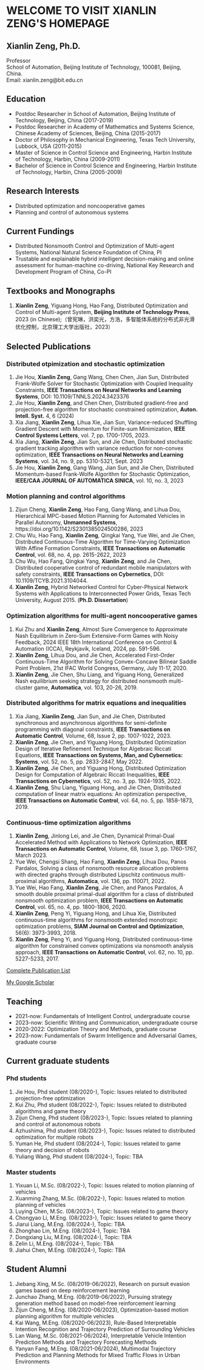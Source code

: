 <body>
  <h1>WELCOME TO VISIT XIANLIN ZENG'S HOMEPAGE</h1>

  <h2>Xianlin Zeng, Ph.D.</h2>
  <p>
    Professor<br>
    School of Automation, Beijing Institute of Technology, 100081, Beijing, China.<br>
    Email: xianlin.zeng@bit.edu.cn  
  </p>

  <h2>Education</h2>
  <ul>
    <li>Postdoc Researcher in School of Automation, Beijing Institute of Technology, Beijing, China (2017-2019)</li>
    <li>Postdoc Researcher in Academy of Mathematics and Systems Science, Chinese Academy of Sciences, Beijing, China (2015-2017)</li>
    <li>Doctor of Philosophy in Mechanical Engineering, Texas Tech University, Lubbock, USA (2011-2015)</li>
    <li>Master of Science in Control Science and Engineering, Harbin Institute of Technology, Harbin, China (2009-2011)</li>
    <li>Bachelor of Science in Control Science and Engineering, Harbin Institute of Technology, Harbin, China (2005-2009)</li>
  </ul>

  <h2>Research Interests</h2>
  <ul>
    <li>Distributed optimization and noncooperative games</li>
    <li>Planning and control of autonomous systems</li>
  </ul>
   
  <h2>Current Fundings</h2>
  <ul>
    <li>Distributed Nonsmooth Control and Optimization of Multi-agent Systems, National Natural Science Foundation of China, PI</li>
    <li>Trustable and explainable hybrid intelligent decision-making and online assessment for human-machine co-driving, National Key Research and Development Program of China, Co-PI</li>
  </ul>

  <h2>Textbooks and Monographs</h2>
  <ol>
    <li><strong>Xianlin Zeng</strong>, Yiguang Hong, Hao Fang, Distributed Optimization and Control of Multi-agent System, <strong>Beijing Institute of Technology Press</strong>, 2023 (in Chinese);（曾宪琳，洪奕光，方浩，多智能体系统的分布式非光滑优化控制，北京理工大学出版社，2023）</li>
  </ol>

  <h2>Selected Publications</h2>

  <h3>Distributed otpimization and stochastic optimization</h3> 
  <ol>
    <li>Jie Hou, <strong>Xianlin Zeng</strong>, Gang Wang, Chen Chen, Jian Sun, Distributed Frank-Wolfe Solver for Stochastic Optimization with Coupled Inequality Constraints, <strong>IEEE Transactions on Neural Networks and Learning Systems</strong>, DOI: 10.1109/TNNLS.2024.3423376 </li>
    <li>Jie Hou, <strong>Xianlin Zeng</strong>, and Chen Chen, Distributed gradient-free and projection-free algorithm for stochastic constrained optimization, <strong>Auton. Intell. Syst.</strong> 4, 6 (2024)</li>
    <li>Xia Jiang, <strong>Xianlin Zeng</strong>, Lihua Xie, Jian Sun, Variance-reduced Shuffling Gradient Descent with Momentum for Finite-sum Minimization, <strong>IEEE Control Systems Letters</strong>, vol. 7, pp. 1700-1705, 2023.</li>
    <li>Xia Jiang, <strong>Xianlin Zeng</strong>, Jian Sun, and Jie Chen, Distributed stochastic gradient tracking algorithm with variance reduction for non-convex optimization, <strong>IEEE Transactions on Neural Networks and Learning Systems</strong>, vol. 34, no. 9, pp. 5310-5321, Sept. 2023</li>
    <li>Jie Hou, <strong>Xianlin Zeng</strong>, Gang Wang, Jian Sun, and Jie Chen, Distributed Momentum-based Frank-Wolfe Algorithm for Stochastic Optimization, <strong>IEEE/CAA JOURNAL OF AUTOMATICA SINICA</strong>, vol. 10, no. 3, 2023</li>
  </ol>

  <h3>Motion planning and control algorithms</h3>
  <ol>
    <li>Zijun Cheng, <strong>Xianlin Zeng</strong>, Hao Fang, Gang Wang, and Lihua Dou, Hierarchical MPC-based Motion Planning for Automated Vehicles in Parallel Autonomy, <strong>Unmanned Systems</strong>, https://doi.org/10.1142/S2301385024500286, 2023</li>
    <li>Chu Wu, Hao Fang, <strong>Xianlin Zeng</strong>, Qingkai Yang, Yue Wei, and Jie Chen, Distributed Continuous-Time Algorithm for Time-Varying Optimization With Affine Formation Constraints, <strong>IEEE Transactions on Automatic Control</strong>, vol. 68, no. 4, pp. 2615-2622, 2023</li>
    <li>Chu Wu, Hao Fang, Qingkai Yang, <strong>Xianlin Zeng</strong>, and Jie Chen, Distributed cooperative control of redundant mobile manipulators with safety constraints, <strong>IEEE Transactions on Cybernetics</strong>, DOI: 10.1109/TCYB.2021.3104044.</li>
    <li><strong>Xianlin Zeng</strong>, Hybrid Networked Control for Cyber-Physical Network Systems with Applications to Interconnected Power Grids, Texas Tech University, August 2015. (<strong>Ph.D. Dissertation</strong>)</li>
  </ol>

  <h3>Optimization algorithms for multi-agent noncooperative games</h3>
  <ol>
    <li>Kui Zhu and <strong>Xianlin Zeng</strong>, Almost Sure Convergence to Approximate Nash Equilibrium in Zero-Sum Extensive-Form Games with Noisy Feedback, 2024 IEEE 18th International Conference on Control & Automation (ICCA), Reykjavík, Iceland, 2024, pp. 591-596.</li>
    <li><strong>Xianlin Zeng</strong>, Lihua Dou, and Jie Chen, Accelerated First-Order Continuous-Time Algorithm for Solving Convex-Concave Bilinear Saddle Point Problem,  21st IFAC World Congress, Germany, July 11-17, 2020.</li>  
    <li><strong>Xianlin Zeng</strong>, Jie Chen, Shu Liang, and Yiguang Hong, Generalized Nash equilibrium seeking strategy for distributed nonsmooth multi-cluster game, <strong>Automatica</strong>, vol. 103, 20-26, 2019.</li>
  </ol>

  <h3>Distributed algorithms for matrix equations and inequalities</h3>
  <ol>
    <li>Xia Jiang, <strong>Xianlin Zeng</strong>, Jian Sun, and Jie Chen, Distributed synchronous and asynchronous algorithms for semi-definite programming with diagonal constraints, <strong>IEEE Transactions on Automatic Control</strong>, Volume, 68, Issue 2, pp. 1007-1022, 2023.</li>
    <li><strong>Xianlin Zeng</strong>, Jie Chen, and Yiguang Hong, Distributed Optimization Design of Iterative Refinement Technique for Algebraic Riccati Equations, <strong>IEEE Transactions on Systems, Man, and Cybernetics: Systems</strong>, vol. 52, no. 5, pp. 2833-2847, May 2022.</li>
    <li><strong>Xianlin Zeng</strong>, Jie Chen, and Yiguang Hong, Distributed Optimization Design for Computation of Algebraic Riccati Inequalities, <strong>IEEE Transactions on  Cybernetics</strong>, vol. 52, no. 3, pp. 1924-1935, 2022.</li>
    <li><strong>Xianlin Zeng</strong>, Shu Liang, Yiguang Hong, and Jie Chen, Distributed computation of linear matrix equations: An optimization perspective, <strong>IEEE Transactions on Automatic Control</strong>, vol. 64, no. 5, pp. 1858-1873, 2019.</li>
  </ol>

  <h3>Continuous-time optimization algorithms</h3>
  <ol>
    <li><strong>Xianlin Zeng</strong>, Jinlong Lei, and Jie Chen, Dynamical Primal-Dual Accelerated Method with Applications to Network Optimization, <strong>IEEE Transactions on Automatic Control</strong>, Volume, 68, Issue 3, pp. 1760-1767, March 2023. </li>
    <li>Yue Wei, Chengsi Shang, Hao Fang, <strong>Xianlin Zeng</strong>, Lihua Dou, Panos Pardalos, Solving a class of nonsmooth resource allocation problems with directed graphs through distributed Lipschitz continuous multi-proximal algorithms, <strong>Automatica</strong>, vol. 136, pp. 110071, 2022.</li>
    <li>Yue Wei, Hao Fang, <strong>Xianlin Zeng</strong>, Jie Chen, and Panos Pardalos, A smooth double proximal primal-dual algorithm for a class of distributed nonsmooth optimization problem, <strong>IEEE Transactions on Automatic Control</strong>, vol. 65, no. 4, pp. 1800-1806, 2020.</li>
    <li><strong>Xianlin Zeng</strong>, Peng Yi, Yiguang Hong, and Lihua Xie, Distributed continuous-time algorithms for nonsmooth extended monotropic optimization problems, <strong>SIAM Journal on Control and Optimization</strong>, 56(6): 3973-3993, 2018.</li>
    <li><strong>Xianlin Zeng</strong>, Peng Yi, and Yiguang Hong, Distributed continuous-time algorithm for constrained convex optimizations via nonsmooth analysis approach, <strong>IEEE Transactions on Automatic Control</strong>, vol. 62, no. 10, pp. 5227-5233, 2017.</li>
  </ol>

  <p><a href="https://xlinzeng.github.io/web/">Complete Publication List</a></p>
  <p><a href="https://scholar.google.com/citations?user=S4KS0noAAAAJ&hl=en">My Google Scholar</a></p>

  <h2>Teaching</h2>
  <ul>
    <li>2021-now: Fundamentals of Intelligent Control, undergraduate course</li>
    <li>2023-now: Scientific Writing and Communication, undergraduate course</li> 
    <li>2020-2022: Optimization Theory and Methods, graduate course</li>
    <li>2023-now: Fundamentals of Swarm Intelligence and Adversarial Games, graduate course</li>
  </ul>

  <h2>Current graduate students</h2>

  <h3>Phd students</h3>
  <ol>
    <li>Jie Hou, Phd student (08/2020-), Topic: Issues related to distributed projection-free optimization</li>
    <li>Kui Zhu, Phd student (08/2022-), Topic: Issues related to distributed algorithms and game theory</li>
    <li>Zijun Cheng, Phd student (08/2023-), Topic: Issues related to planning and control of autonomous robots</li>
    <li>Azhushima, Phd student (08/2023-), Topic: Issues related to distributed optimization for multiple robots</li>
    <li>Yuman He, Phd student (08/2024-), Topic: Issues related to game theory and decision of robots</li>
    <li>Yuliang Wang, Phd student (08/2024-), Topic: TBA</li>
  </ol>

  <h3>Master students</h3> 
  <ol>
    <li>Yixuan Li, M.Sc. (08/2022-), Topic: Issues related to motion planning of vehicles</li>
    <li>Xuanming Zhang, M.Sc. (08/2022-), Topic: Issues related to motion planning of vehicles</li>
    <li>Luying Chen, M.Sc. (08/2023-), Topic: Issues related to game theory</li>
    <li>Chongyao Li, M.Eng. (08/2023-), Topic: Issues related to game theory</li>
    <li>Jiarui Liang, M.Eng. (08/2024-), Topic: TBA</li>
    <li>Zhonghao Lin, M.Eng. (08/2024-), Topic: TBA</li>
    <li>Dongxiang Liu, M.Eng. (08/2024-), Topic: TBA</li>
    <li>Zelin Li, M.Eng. (08/2024-), Topic: TBA</li>
    <li>Jiahui Chen, M.Eng. (08/2024-), Topic: TBA</li>
  </ol>

  <h2>Student Alumni</h2>
  <ol>
    <li>Jiebang Xing, M.Sc. (08/2019-06/2022), Research on pursuit evasion games based on deep reinforcement learning</li>
    <li>Junchao Zhang, M.Eng. (08/2019-06/2022), Pursuing strategy generation method based on model-free reinforcement learning</li>
    <li>Zijun Cheng, M.Eng. (08/2020-06/2023), Optimization-based motion planning algorithm for multiple vehicles</li>
    <li>Kai Wang, M.Eng. (08/2020-06/2023), Rule-Based Interpretable Intention Recognition and Trajectory Prediction of Surrounding Vehicles</li>
    <li>Lan Wang, M.Sc. (08/2021-06/2024), Interpretable Vehicle Intention Prediction Methods and Trajectory Forecasting Methods</li> 
    <li>Yanyan Fang, M.Eng. (08/2021-06/2024), Multimodal Trajectory Prediction and Planning Methods for Mixed Traffic Flows in Urban Environments</li>
  </ol>
</body>
